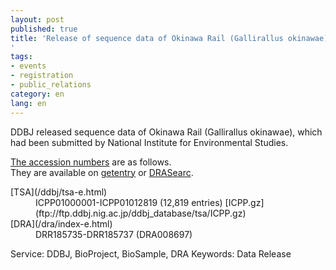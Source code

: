 ```yaml
---
layout: post
published: true
title: 'Release of sequence data of Okinawa Rail (Gallirallus okinawae)
'
tags:
- events
- registration
- public_relations
category: en
lang: en
---
```

DDBJ released sequence data of Okinawa Rail (<span class="italic">Gallirallus okinawae</span>), which had been submitted by National Institute for Environmental Studies. 

[The accession numbers](/ddbj/acc_def-e.html) are as follows.   
They are available on [getentry](http://getentry.ddbj.nig.ac.jp/top-e.html) or [DRASearc](http://ddbj.nig.ac.jp/DRASearch/). 

<dl>
    <dt>[TSA](/ddbj/tsa-e.html)</dt>
    <dd>ICPP01000001-ICPP01012819 (12,819 entries) [ICPP.gz](ftp://ftp.ddbj.nig.ac.jp/ddbj_database/tsa/ICPP.gz)</dd>
    <dt>[DRA](/dra/index-e.html)</dt>
    <dd>DRR185735-DRR185737 (DRA008697) </dd>
</dl><span class="faq_category">Service: DDBJ, BioProject, BioSample, DRA</span>
<span class="faq_category">Keywords: Data Release</span>
